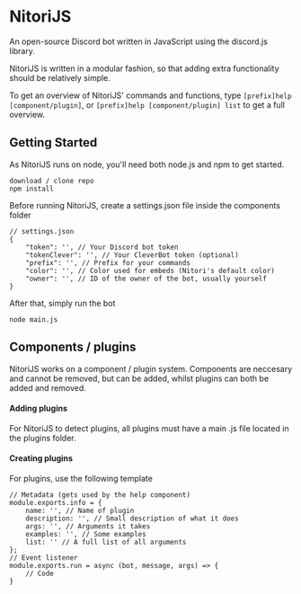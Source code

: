 # NitoriJS
An open-source Discord bot written in JavaScript using the discord.js library.

NitoriJS is written in a modular fashion, so that adding extra functionality should be relatively simple.

To get an overview of NitoriJS' commands and functions, type `[prefix]help [component/plugin]`, or `[prefix]help [component/plugin] list` to get a full overview.
## Getting Started
As NitoriJS runs on node, you'll need both node.js and npm to get started.
```
download / clone repo
npm install
```
Before running NitoriJS, create a settings.json file inside the components folder
```
// settings.json
{
	"token": '', // Your Discord bot token
	"tokenClever": '', // Your CleverBot token (optional)
	"prefix": '', // Prefix for your commands
	"color": '', // Color used for embeds (Nitori's default color)
	"owner": '', // ID of the owner of the bot, usually yourself
}
```
After that, simply run the bot
```
node main.js
```
## Components / plugins
NitoriJS works on a component / plugin system. Components are neccesary and cannot be removed, but can be added, whilst plugins can both be added and removed.
#### Adding plugins
For NitoriJS to detect plugins, all plugins must have a main .js file located in the plugins folder.
#### Creating plugins
For plugins, use the following template
```
// Metadata (gets used by the help component)
module.exports.info = {
	name: '', // Name of plugin
	description: '', // Small description of what it does
	args: '', // Arguments it takes
	examples: '', // Some examples
	list: '' // A full list of all arguments
};
// Event listener
module.exports.run = async (bot, message, args) => {
    // Code
}
```